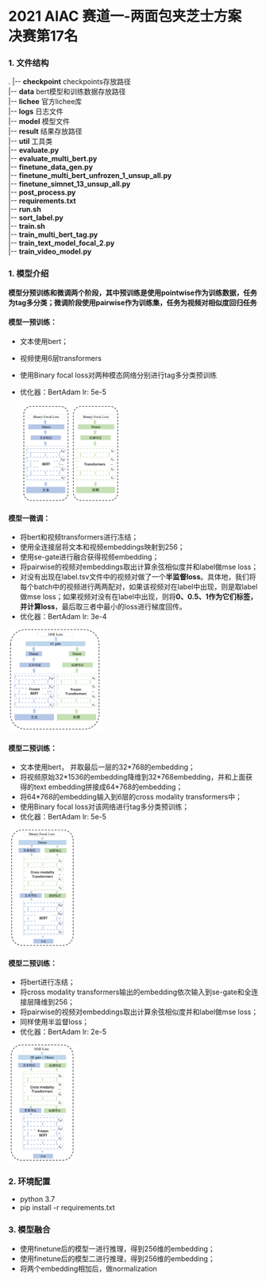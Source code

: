 # 2021 AIAC 赛道一-两面包夹芝士方案 决赛第17名
### 1. 文件结构
.
|-- **checkpoint** checkpoints存放路径  
|-- **data** bert模型和训练数据存放路径  
|-- **lichee** 官方lichee库  
|-- **logs** 日志文件  
|-- **model** 模型文件  
|-- **result** 结果存放路径  
|-- **util** 工具类  
|-- **evaluate.py**   
|-- **evaluate_multi_bert.py**   
|-- **finetune_data_gen.py**  
|-- **finetune_multi_bert_unfrozen_1_unsup_all.py**   
|-- **finetune_simnet_13_unsup_all.py**   
|-- **post_process.py**  
|-- **requirements.txt**  
|-- **run.sh**  
|-- **sort_label.py**  
|-- **train.sh**  
|-- **train_multi_bert_tag.py**  
|-- **train_text_model_focal_2.py**  
|-- **train_video_model.py**     

### 1. 模型介绍

**模型分预训练和微调两个阶段，其中预训练是使用pointwise作为训练数据，任务为tag多分类；微调阶段使用pairwise作为训练集，任务为视频对相似度回归任务**

####  **模型一预训练：**

- 文本使用bert；

- 视频使用6层transformers

- 使用Binary focal loss对两种模态网络分别进行tag多分类预训练

- 优化器：BertAdam lr: 5e-5

  <img src="picture/model_1_train.png" alt="avatar" style="zoom:25%;" />

#### **模型一微调：**

- 将bert和视频transformers进行冻结；
- 使用全连接层将文本和视频embeddings映射到256；
- 使用se-gate进行融合获得视频embedding；
- 将pairwise的视频对embeddings取出计算余弦相似度并和label做mse loss；
- 对没有出现在label.tsv文件中的视频对做了一个**半监督loss**。具体地，我们将每个batch中的视频进行两两配对，如果该视频对在label中出现，则是取label做mse loss；如果视频对没有在label中出现，则将**0、0.5、1作为它们标签，并计算loss**，最后取三者中最小的loss进行梯度回传。
- 优化器：BertAdam lr: 3e-4

<img src="picture/model_1_finetune.png" alt="avatar" style="zoom:25%;" />



#### **模型二预训练：**

- 文本使用bert， 并取最后一层的32*768的embedding；
- 将视频原始32\*1536的embedding降维到32\*768embedding，并和上面获得的text embedding拼接成64*768的embedding；
- 将64*768的embedding输入到6层的cross modality transformers中；
- 使用Binary focal loss对该网络进行tag多分类预训练；
- 优化器：BertAdam lr: 5e-5

<img src="picture/model_2_train.png" alt="avatar" style="zoom:25%;" />

#### **模型二预训练：**

- 将bert进行冻结；
- 将cross modality transformers输出的embedding依次输入到se-gate和全连接层降维到256；
- 将pairwise的视频对embeddings取出计算余弦相似度并和label做mse loss；
- 同样使用半监督loss；
- 优化器：BertAdam lr: 2e-5

<img src="picture/model_2_finetune.png" alt="avatar" style="zoom:25%;" />

### **2. 环境配置**

- python 3.7   
- pip install -r requirements.txt      



### **3. 模型融合**

- 使用finetune后的模型一进行推理，得到256维的embedding；
- 使用finetune后的模型二进行推理，得到256维的embedding；
- 将两个embedding相加后，做normalization

